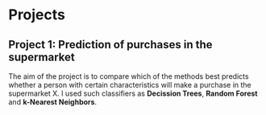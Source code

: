 # Projects


## Project 1: Prediction of purchases in the supermarket
The aim of the project is to compare which of the methods best predicts whether a person with certain characteristics will  make a purchase in the supermarket X. I used such classifiers as **Decission Trees**, **Random Forest** and **k-Nearest Neighbors**. 

